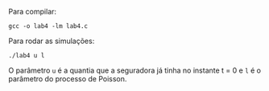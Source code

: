 Para compilar:

`gcc -o lab4 -lm lab4.c`

Para rodar as simulações:

`./lab4 u l`

O parâmetro `u` é a quantia que a seguradora já tinha no instante t = 0 e `l` é o parâmetro do processo de Poisson.
